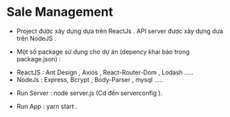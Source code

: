  # Sale Management 

 - Project được xây dựng dựa trên ReactJs . API server được xây dựng dựa trên NodeJS . 


 - Một số package sử dụng cho dự án (depency khai báo trong package.json) :

 + ReactJS : Ant Design , Axios , React-Router-Dom , Lodash .....
 + NodeJs : Express, Bcrypt , Body-Parser , mysql .....

 - Run Server : node server.js (Cd đến serverconfig ).

 - Run App : yarn start .